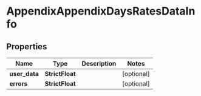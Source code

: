 # AppendixAppendixDaysRatesDataInfo


## Properties

| Name | Type | Description | Notes |
|------------ | ------------- | ------------- | -------------|
**user_data** | **StrictFloat** |  |[optional]|
**errors** | **StrictFloat** |  |[optional]|